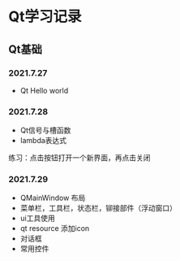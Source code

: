 # Qt学习记录

## Qt基础

### 2021.7.27
- Qt Hello world

### 2021.7.28
- Qt信号与槽函数
- lambda表达式

练习：点击按钮打开一个新界面，再点击关闭

### 2021.7.29

- QMainWindow 布局
- 菜单栏，工具栏，状态栏，铆接部件（浮动窗口）
- ui工具使用
- qt resource 添加icon
- 对话框
- 常用控件
